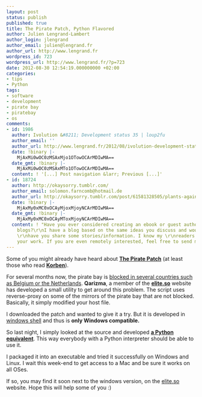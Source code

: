 ```yaml
---
layout: post
status: publish
published: true
title: The Pirate Patch, Python Flavored
author: Julien Lengrand-Lambert
author_login: jlengrand
author_email: julien@lengrand.fr
author_url: http://www.lengrand.fr
wordpress_id: 723
wordpress_url: http://www.lengrand.fr/?p=723
date: 2012-08-30 12:54:19.000000000 +02:00
categories:
- tips
- Python
tags:
- software
- development
- pirate bay
- piratebay
- os
comments:
- id: 1986
  author: Ivolution &#8211; Development status 35 | loup2fu
  author_email: ''
  author_url: http://www.lengrand.fr/2012/08/ivolution-development-status-35/
  date: !binary |-
    MjAxMi0wOC0zMSAxMjo1OTowOCArMDIwMA==
  date_gmt: !binary |-
    MjAxMi0wOC0zMSAxMTo1OTowOCArMDIwMA==
  content: ! '[...] Post navigation &larr; Previous [...]'
- id: 18724
  author: http://okaysorry.tumblr.com/
  author_email: solomon.farncomb@hotmail.de
  author_url: http://okaysorry.tumblr.com/post/61581328505/plants-against-zombies-2-cheats-most-important-tips
  date: !binary |-
    MjAxMy0xMC0xOCAyMjoxMjoyNCArMDIwMA==
  date_gmt: !binary |-
    MjAxMy0xMC0xOCAyMToxMjoyNCArMDIwMA==
  content: ! "Have you ever considered creating an ebook or guest authoring on other
    blogs?\r\nI have a blog based on the same ideas you discuss and would love to
    \r\nhave you share some stories/information. I know my \r\nreaders would value
    your work. If you are even remotely interested, feel free to send me an e mail."
---
```

Some of you might already have heard about <strong><a title="the pirate patch" href="http://elite.so/tpp/" target="_blank">The Pirate Patch</a></strong> (at least those who read <strong><a title="korben" href="http://korben.info/le-pirate-patch.html" target="_blank">Korben</a></strong>).

For several months now, the pirate bay is <a title="piratebay blocked" href="http://www.t-mobile.nl/sorry" target="_blank">blocked in several countries such as Belgium or the Netherlands</a>.
<strong>Qarizma</strong>, a member of the <strong><a title="elite.so" href="http://elite.so/" target="_blank">elite.so</a></strong> website has developed a small utility to get around this problem. The script uses reverse-proxy on some of the mirrors of the pirate bay that are not blocked. Basically, it simply modified your host file.

I downloaded the patch and wanted to give it a try. But it is developed in <a title="windows shell" href="https://en.wikipedia.org/wiki/Shell_(computing)" target="_blank">windows shell</a> and thus is <strong>only Windows compatible.</strong>

So last night, I simply looked at the source and developed <strong><a title="piratepatch in Python" href="https://gist.github.com/334576c898c0cd727075" target="_blank">a Python equivalent</a></strong>. This way everybody with a Python interpreter should be able to use it.

I packaged it into an executable and tried it successfully on Windows and Linux. I wait this week-end to get access to a Mac and be sure it works on all OSes.

If so, you may find it soon next to the windows version, on the <a title="elite.so" href="http://elite.so/" target="_blank">elite.so</a> website.
Hope this will help some of you :)
